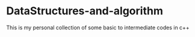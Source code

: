 # DataStructures-and-algorithm

This is my personal collection of some basic  to intermediate codes in c++
